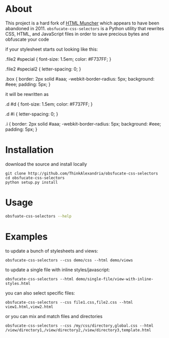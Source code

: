 # About

This project is a hard fork of [HTML Muncher](https://github.com/ccampbell/html-obsfucate-css-selectorser.git) which appears to have been abandoned in 2011. `obsfucate-css-selectors` is a Python utility that rewrites CSS, HTML, and JavaScript files in order to save precious bytes and obfuscate your code

if your stylesheet starts out looking like this:

.file2 #special {
    font-size: 1.5em;
    color: #F737FF;
}

.file2 #special2 {
    letter-spacing: 0;
}

.box {
    border: 2px solid #aaa;
    -webkit-border-radius: 5px;
    background: #eee;
    padding: 5px;
}

it will be rewritten as

.d #d {
    font-size: 1.5em;
    color: #F737FF;
}

.d #i {
    letter-spacing: 0;
}

.i {
    border: 2px solid #aaa;
    -webkit-border-radius: 5px;
    background: #eee;
    padding: 5px;
}


# Installation

download the source and install locally

```
git clone http://github.com/ThinkAlexandria/obsfucate-css-selectors
cd obsfucate-css-selectors
python setup.py install
```

# Usage

```bash
obsfuate-css-selectors --help
```

# Examples

to update a bunch of stylesheets and views:
```
obsfucate-css-selectors --css demo/css --html demo/views
```

to update a single file with inline styles/javascript:
```
obsfucate-css-selectors --html demo/single-file/view-with-inline-styles.html
```

you can also select specific files:
```
obsfucate-css-selectors --css file1.css,file2.css --html view1.html,view2.html
```

or you can mix and match files and directories
```
obsfucate-css-selectors --css /my/css/directory,global.css --html /view/directory1,/view/directory2,/view/directory3,template.html
```
